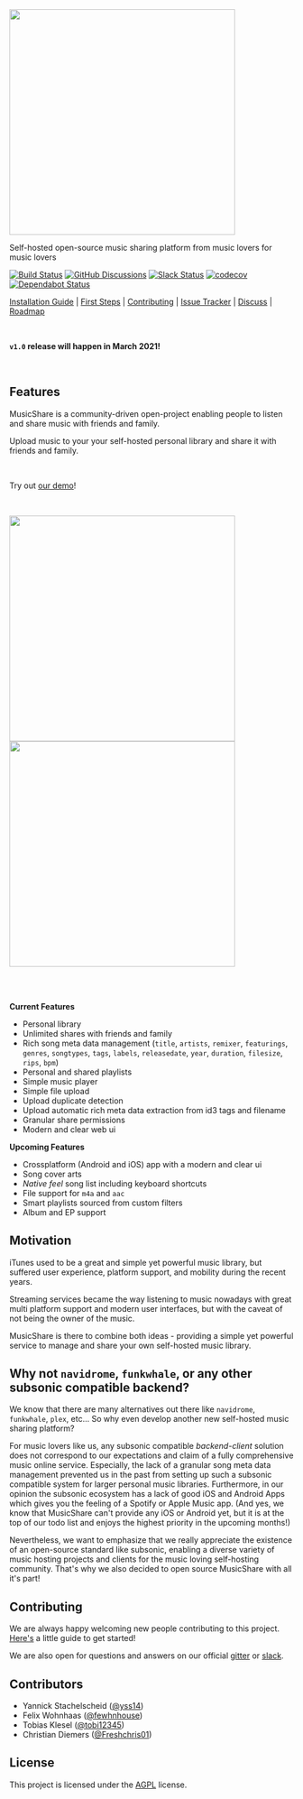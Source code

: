 <img src="https://musicsharev2.blob.core.windows.net/musicsharestatic/musicshare_logo_gray.png" width="400">

Self-hosted open-source music sharing platform from music lovers for music lovers

[![Build Status](https://travis-ci.com/yss14/musicshare.svg?branch=master)](https://travis-ci.com/yss14/musicshare)
[![GitHub Discussions](https://img.shields.io/badge/chat-on%20github%20discussions-blue)](https://github.com/yss14/musicshare/discussions)
[![Slack Status](https://img.shields.io/badge/chat-on%20slack-blue)](https://join.slack.com/t/musicshare-workspace/shared_invite/zt-nnt5jhio-_vOV8oiL8Gz1Myw5PgJ~Sg)
[![codecov](https://codecov.io/gh/yss14/musicshare/branch/master/graph/badge.svg)](https://codecov.io/gh/yss14/musicshare)
[![Dependabot Status](https://api.dependabot.com/badges/status?host=github&repo=yss14/musicshare)](https://dependabot.com)

[Installation Guide](./docs/Installation-Guide.md) | [First Steps](./docs/Installation-Guide.md#first-steps) | [Contributing](./docs/Contributing.md) | [Issue Tracker](https://github.com/yss14/musicshare/issues) | [Discuss](https://github.com/yss14/musicshare/discussions) | [Roadmap](./docs/Roadmap.md)

<br/>

**`v1.0` release will happen in March 2021!**

<br/>

## Features

MusicShare is a community-driven open-project enabling people to listen and share music with friends and family.

Upload music to your your self-hosted personal library and share it with friends and family.

<br/>

Try out [our demo](https://demo.musicshare.rocks)!

<br/>

<p float="left">
<img src="https://musicshare-public.s3.eu-central-1.amazonaws.com/personal_library.png" width="400">
<img src="https://musicshare-public.s3.eu-central-1.amazonaws.com/song_editor.png" width="400">
</p>

<br/>
<br/>

**Current Features**

-   Personal library
-   Unlimited shares with friends and family
-   Rich song meta data management (`title`, `artists`, `remixer`, `featurings`, `genres`, `songtypes`, `tags`, `labels`, `releasedate`, `year`, `duration`, `filesize`, `rips`, `bpm`)
-   Personal and shared playlists
-   Simple music player
-   Simple file upload
-   Upload duplicate detection
-   Upload automatic rich meta data extraction from id3 tags and filename
-   Granular share permissions
-   Modern and clear web ui

**Upcoming Features**

-   Crossplatform (Android and iOS) app with a modern and clear ui
-   Song cover arts
-   _Native feel_ song list including keyboard shortcuts
-   File support for `m4a` and `aac`
-   Smart playlists sourced from custom filters
-   Album and EP support

## Motivation

iTunes used to be a great and simple yet powerful music library, but suffered user experience, platform support, and mobility during the recent years.

Streaming services became the way listening to music nowadays with great multi platform support and modern user interfaces, but with the caveat of not being the owner of the music.

MusicShare is there to combine both ideas - providing a simple yet powerful service to manage and share your own self-hosted music library.

## Why not `navidrome`, `funkwhale`, or any other subsonic compatible backend?

We know that there are many alternatives out there like `navidrome`, `funkwhale`, `plex`, etc... So why even develop another new self-hosted music sharing platform?

For music lovers like us, any subsonic compatible _backend-client_ solution does not correspond to our expectations and claim of a fully comprehensive music online service.
Especially, the lack of a granular song meta data management prevented us in the past from setting up such a subsonic compatible system for larger personal music libraries.
Furthermore, in our opinion the subsonic ecosystem has a lack of good iOS and Android Apps which gives you the feeling of a Spotify or Apple Music app.
(And yes, we know that MusicShare can't provide any iOS or Android yet, but it is at the top of our todo list and enjoys the highest priority in the upcoming months!)

Nevertheless, we want to emphasize that we really appreciate the existence of an open-source standard like subsonic, enabling a diverse variety of music hosting projects and clients for the music loving self-hosting community. That's why we also decided to open source MusicShare with all it's part!

## Contributing

We are always happy welcoming new people contributing to this project. [Here's](https://github.com/yss14/musicshare/wiki/Contributing) a little guide to get started!

We are also open for questions and answers on our official [gitter](https://gitter.im/musicsharerocks/community?utm_source=share-link&utm_medium=link&utm_campaign=share-link) or [slack](https://join.slack.com/t/musicshare-workspace/shared_invite/zt-nnt5jhio-_vOV8oiL8Gz1Myw5PgJ~Sg).

## Contributors

-   Yannick Stachelscheid ([@yss14](https://github.com/yss14))
-   Felix Wohnhaas ([@fewhnhouse](https://github.com/fewhnhouse))
-   Tobias Klesel ([@tobi12345](https://github.com/tobi12345))
-   Christian Diemers ([@Freshchris01](https://github.com/Freshchris01))

## License

This project is licensed under the [AGPL](LICENSE) license.
